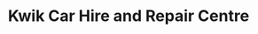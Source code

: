 ---
title: "Kwik Car Hire and Repair Centre"
url: /croydon/kwik-car-hire-and-repair-centre/
shop: car repair
---